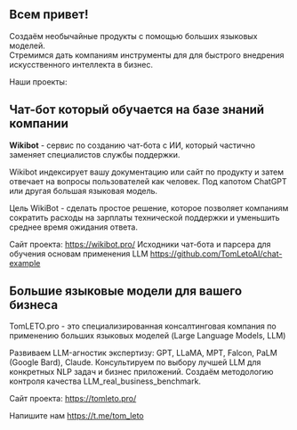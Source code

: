 ## Всем привет!

Создаём необычайные продукты с помощью больших языковых моделей.  
Стремимся дать компаниям инструменты для для быстрого внедрения искусственного интеллекта в бизнес. 

Наши проекты:

## Чат-бот который обучается на базе знаний компании
**Wikibot** - сервис по созданию чат-бота с ИИ, который частично заменяет специалистов службы поддержки.

Wikibot индексирует вашу документацию или сайт по продукту и затем отвечает на вопросы пользователей как человек. Под капотом ChatGPT или другая большая языковая модель.

Цель WikiBot - сделать простое решение, которое позволяет компаниям сократить расходы на зарплаты технической поддержки и уменьшить среднее время ожидания ответа.

Сайт проекта: https://wikibot.pro/ 
Исходники чат-бота и парсера для обучения основам применения LLM https://github.com/TomLetoAI/chat-example

## Большие языковые модели для вашего бизнеса
TomLETO.pro - это специализированная консалтинговая компания по применению больших языковых моделей (Large Language Models, LLM)

Развиваем LLM-агностик экспертизу: GPT, LLaMA, MPT, Falcon, PaLM (Google Bard), Claude.
Консультируем по выбору лучшей LLM для конкретных NLP задач и бизнес приложений.
Создаём методологию контроля качества LLM_real_business_benchmark.

Сайт проекта: https://tomleto.pro/ 

Напишите нам https://t.me/tom_leto
